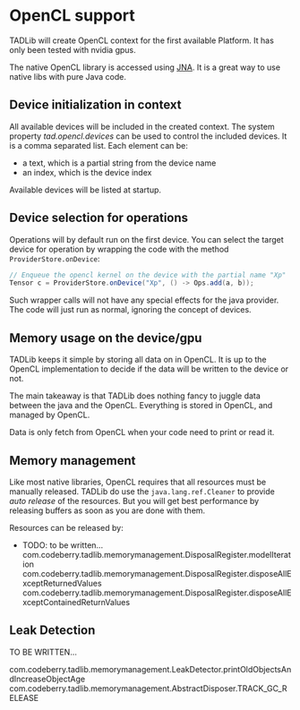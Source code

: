 OpenCL support
===
TADLib will create OpenCL context for the first available Platform. It has only been tested with nvidia gpus.

The native OpenCL library is accessed using [JNA](https://github.com/java-native-access/jna). It is 
a great way to use native libs with pure Java code.

Device initialization in context
---
All available devices will be included in the created context. The system property
_tad.opencl.devices_ can be used to control the included devices. It is a comma separated
list. Each element can be:

- a text, which is a partial string from the device name
- an index, which is the device index

Available devices will be listed at startup.

Device selection for operations
---
Operations will by default run on the first device. You can select the target
device for operation by wrapping the code with the method `ProviderStore.onDevice`:
```java
// Enqueue the opencl kernel on the device with the partial name "Xp"
Tensor c = ProviderStore.onDevice("Xp", () -> Ops.add(a, b));
```
Such wrapper calls will not have any special effects for the java provider. The
code will just run as normal, ignoring the concept of devices.

Memory usage on the device/gpu
---
TADLib keeps it simple by storing all data on in OpenCL. It is up to the
OpenCL implementation to decide if the data will be written to the device or not.

The main takeaway is that TADLib does nothing fancy to juggle data between
the java and the OpenCL. Everything is stored in OpenCL, and managed by OpenCL.

Data is only fetch from OpenCL when your code need to print or read it.

Memory management
---
Like most native libraries, OpenCL requires that all resources must be manually 
released. TADLib do use the `java.lang.ref.Cleaner` to provide _auto release_
of the resources. But you will get best performance by releasing buffers as
soon as you are done with them.

Resources can be released by:
- TODO: to be written... \
  com.codeberry.tadlib.memorymanagement.DisposalRegister.modelIteration
  com.codeberry.tadlib.memorymanagement.DisposalRegister.disposeAllExceptReturnedValues
  com.codeberry.tadlib.memorymanagement.DisposalRegister.disposeAllExceptContainedReturnValues

Leak Detection
---
TO BE WRITTEN...

com.codeberry.tadlib.memorymanagement.LeakDetector.printOldObjectsAndIncreaseObjectAge
com.codeberry.tadlib.memorymanagement.AbstractDisposer.TRACK_GC_RELEASE